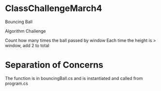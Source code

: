 # ClassChallengeMarch4
Bouncing Ball

Algorithm Challenge

Count how many times the ball passed by window
Each time the height is > window, add 2 to total

# Separation of Concerns
The function is in bouncingBall.cs and is instantiated and called from program.cs
